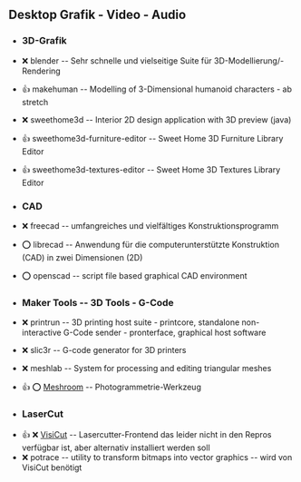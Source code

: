 ##  Desktop Grafik - Video - Audio

- ###  3D-Grafik

- :x:  blender  --	Sehr schnelle und vielseitige Suite für 3D-Modellierung/-Rendering
- :+1:  makehuman  --	Modelling of 3-Dimensional humanoid characters - ab stretch
- :x:  sweethome3d  --	Interior 2D design application with 3D preview (java)
- :+1:  sweethome3d-furniture-editor  -- Sweet Home 3D Furniture Library Editor
- :+1:  sweethome3d-textures-editor  --  Sweet Home 3D Textures Library Editor

- ###  CAD

- :x:  freecad  --	umfangreiches und vielfältiges Konstruktionsprogramm
- :o:  librecad  -- 	Anwendung für die computerunterstützte Konstruktion (CAD) in zwei Dimensionen (2D)
- :o:  openscad  --	script file based graphical CAD environment 


- ###  Maker Tools  -- 3D Tools - G-Code 

- :x:  printrun  --	3D printing host suite - printcore, standalone non-interactive G-Code sender - pronterface, graphical host software
- :x:  slic3r  --	G-code generator for 3D printers
- :x:  meshlab  --	System for processing and editing triangular meshes
- :+1: :o:  [Meshroom](https://github.com/alicevision/meshroom/releases/download/v2018.1.0/Meshroom-2018.1.0-linux.tar.gz)  -- Photogrammetrie-Werkzeug

- ###  LaserCut

[//]: # ( http://download.visicut.org/master )
- :+1: :x:  [VisiCut](https://download.visicut.org/files/master/Debian-Ubuntu-Mint/visicut_1.8-105-g369693d4-1_all.deb	)  -- Lasercutter-Frontend das leider nicht in den Repros verfügbar ist, aber alternativ installiert werden soll
- :x:  potrace  -- utility to transform bitmaps into vector graphics -- wird von VisiCut benötigt
